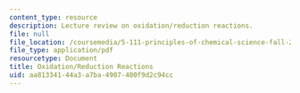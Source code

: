 ```yaml
---
content_type: resource
description: Lecture review on oxidation/reduction reactions.
file: null
file_location: /coursemedia/5-111-principles-of-chemical-science-fall-2008/aa81334144a3a7ba4907400f9d2c94cc_bioex_lect25.pdf
file_type: application/pdf
resourcetype: Document
title: Oxidation/Reduction Reactions
uid: aa813341-44a3-a7ba-4907-400f9d2c94cc
---
```

